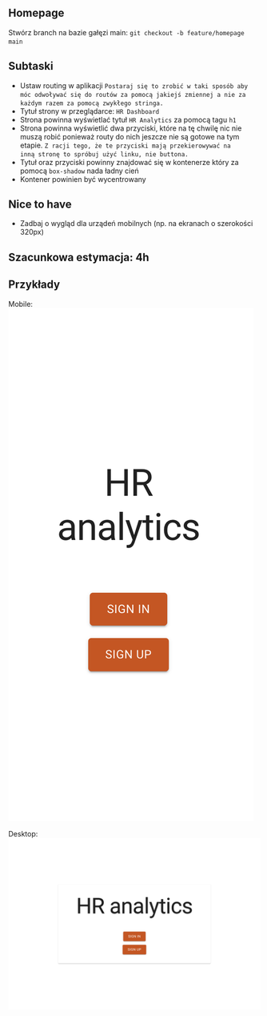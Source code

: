 ## Homepage
Stwórz branch na bazie gałęzi main:
`git checkout -b feature/homepage main`

## Subtaski
- Ustaw routing w aplikacji
    `Postaraj się to zrobić w taki sposób aby móc odwoływać się do routów za pomocą jakiejś zmiennej a nie za każdym razem za pomocą zwykłego stringa.`
- Tytuł strony w przeglądarce: `HR Dashboard`
- Strona powinna wyświetlać tytuł `HR Analytics` za pomocą tagu `h1`
- Strona powinna wyświetlić dwa przyciski, które na tę chwilę nic nie muszą robić ponieważ routy do nich jeszcze nie są gotowe na tym etapie.
    `Z racji tego, że te przyciski mają przekierowywać na inną stronę to spróbuj użyć linku, nie buttona.`
- Tytuł oraz przyciski powinny znajdować się w kontenerze który za pomocą `box-shadow` nada ładny cień
- Kontener powinien być wycentrowany

## Nice to have
- Zadbaj o wygląd dla urządeń mobilnych (np. na ekranach o szerokości 320px)

## Szacunkowa estymacja: 4h

## Przykłady
Mobile:
![Mobile](./task-1-mobile.png "Mobile")

Desktop:
![Mobile](./task-1-desktop.png "Mobile")
